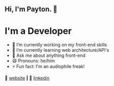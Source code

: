 ## Hi, I'm Payton. 👋

# I'm a Developer

- 🔭 I’m currently working on my front-end skills
- 🌱 I’m currently learning web architecture/API's
- 💬 Ask me about anything front-end
- 😄 Pronouns: he/him
- ⚡ Fun fact: I'm an audiophile freak!

🏡 [website][website] **|**
👔 [linkedin][linkedin]

[website]: https://payton-burr.github.io
[linkedin]: https://www.linkedin.com/in/payton-burr
